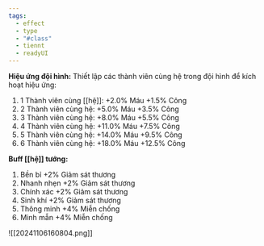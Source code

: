 ```yaml
---
tags:
  - effect
  - type
  - "#class"
  - tiennt
  - readyUI
---
```

**Hiệu ứng đội hình:** 
Thiết lập các thành viên cùng hệ trong đội hình để kích hoạt hiệu ứng:
1. 1 Thành viên cùng [[hệ]]: +2.0% Máu +1.5% Công
2. 2 Thành viên cùng hệ: +5.0% Máu +3.5% Công
3. 3 Thành viên cùng hệ: +8.0% Máu +5.5% Công
4. 4 Thành viên cùng hệ: +11.0% Máu +7.5% Công
5. 5 Thành viên cùng hệ: +14.0% Máu +9.5% Công
6. 6 Thành viên cùng hệ: +18.0% Máu +12.5% Công

**Buff [[hệ]] tướng:**
1. Bền bỉ +2% Giảm sát thương
2. Nhanh nhẹn +2% Giảm sát thương
3. Chính xác +2% Giảm sát thương
4. Sinh khí +2% Giảm sát thương
5. Thông minh +4% Miễn chống
6. Minh mẫn +4% Miễn chống

![[20241106160804.png]]